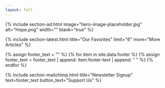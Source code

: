 ```yaml
---
layout: full
---
```

{% include section-ad.html image="hero-image-placeholder.jpg" alt="Hope.png" width="" blank="true" %}

{% include section-latest.html title="Our Favorites" limit="6" more="More Articles" %}

{% assign footer_text = "" %}
{% for item in site.data.footer %}
{% assign footer_text = footer_text | append: item.footer-text | append: " " %}
{% endfor %}

{% include section-mailchimp.html title="Newsletter Signup" text=footer_text button_text="Support Us" %}